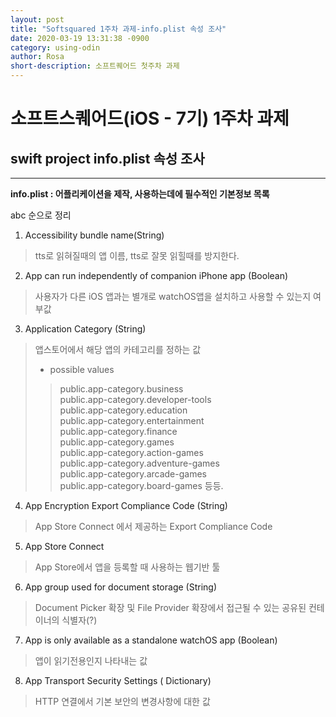 ```yaml
---
layout: post
title: "Softsquared 1주차 과제-info.plist 속성 조사"
date: 2020-03-19 13:31:38 -0900
category: using-odin
author: Rosa
short-description: 소프트퀘어드 첫주차 과제
---
```

# 소프트스퀘어드(iOS - 7기) 1주차 과제
## swift project info.plist 속성 조사
---
**info.plist : 어플리케이션을 제작, 사용하는데에 필수적인 기본정보 목록**

abc 순으로 정리

1. Accessibility bundle name(String) 
> tts로 읽혀질때의 앱 이름, tts로 잘못 읽힐때를 방지한다.

2. App can run independently of companion iPhone app (Boolean)
> 사용자가  다른 iOS 앱과는 별개로 watchOS앱을 설치하고 사용할 수 있는지 여부값

3. Application Category (String)
> 앱스토어에서 해당 앱의 카테고리를 정하는 값
> - possible values  
>> public.app-category.business  
public.app-category.developer-tools  
public.app-category.education  
public.app-category.entertainment      
public.app-category.finance  
public.app-category.games  
public.app-category.action-games  
public.app-category.adventure-games  
public.app-category.arcade-games  
public.app-category.board-games 등등. 

4. App Encryption Export Compliance Code (String)
>  App Store Connect 에서 제공하는 Export Compliance Code

5. App Store Connect
>  App Store에서 앱을 등록할 때 사용하는 웹기반 툴

6. App group used for document storage (String)
> Document Picker 확장 및 File Provider 확장에서 접근될 수 있는 공유된 컨테이너의 식별자(?)

7. App is only available as a standalone watchOS app (Boolean)
> 앱이 읽기전용인지 나타내는 값

8. App Transport Security Settings ( Dictionary)
> HTTP 연결에서 기본 보안의 변경사항에 대한 값



